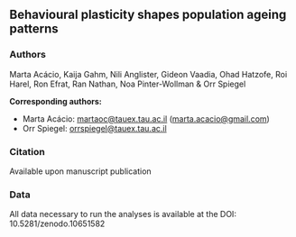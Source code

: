 ## Behavioural plasticity shapes population ageing patterns

### Authors
Marta Acácio, Kaija Gahm, Nili Anglister, Gideon Vaadia, Ohad Hatzofe, Roi Harel, Ron Efrat, Ran Nathan, Noa Pinter-Wollman & Orr Spiegel


**Corresponding authors:**
- Marta Acácio: martaoc@tauex.tau.ac.il (marta.acacio@gmail.com)
- Orr Spiegel: orrspiegel@tauex.tau.ac.il

### Citation
Available upon manuscript publication

### Data
All data necessary to run the analyses is available at the DOI: 10.5281/zenodo.10651582

